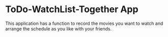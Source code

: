 
# ToDo-WatchList-Together App 

This application has a function to record the movies you want to watch and arrange the schedule as you like with your friends.

